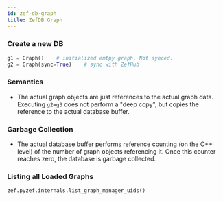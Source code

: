 ```yaml
---
id: zef-db-graph
title: ZefDB Graph
---
```


  
### Create a new DB  
```python  
g1 = Graph()    # initialized emtpy graph. Not synced.  
g2 = Graph(sync=True)    # sync with ZefHub  
```  
  
### Semantics  
- The actual graph objects are just references to the actual graph data. Executing `g2=g3` does not perform a "deep copy", but copies the reference to the actual database buffer.  
  
### Garbage Collection  
- The actual database buffer performs reference counting (on the C++ level) of the number of graph objects referencing it. Once this counter reaches zero, the database is garbage collected.  
  
  
### Listing all Loaded Graphs   
```python  
zef.pyzef.internals.list_graph_manager_uids()  
```  
  
  
